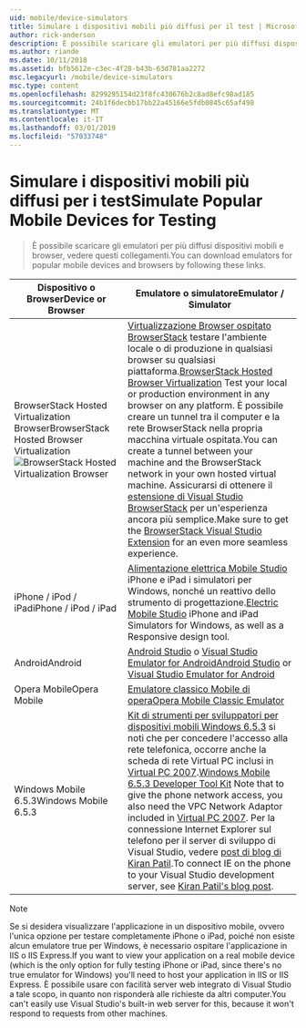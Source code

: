 ```yaml
---
uid: mobile/device-simulators
title: Simulare i dispositivi mobili più diffusi per il test | Microsoft Docs
author: rick-anderson
description: È possibile scaricare gli emulatori per più diffusi dispositivi mobili e browser, vedere questi collegamenti
ms.author: riande
ms.date: 10/11/2018
ms.assetid: bfb5612e-c3ec-4f28-b43b-63d781aa2272
msc.legacyurl: /mobile/device-simulators
msc.type: content
ms.openlocfilehash: 8299295154d23f8fc430676b2c8ad8efc98ad185
ms.sourcegitcommit: 24b1f6decbb17bb22a45166e5fdb0845c65af498
ms.translationtype: MT
ms.contentlocale: it-IT
ms.lasthandoff: 03/01/2019
ms.locfileid: "57033748"
---
```

# <a name="simulate-popular-mobile-devices-for-testing"></a><span data-ttu-id="53e7d-103">Simulare i dispositivi mobili più diffusi per i test</span><span class="sxs-lookup"><span data-stu-id="53e7d-103">Simulate Popular Mobile Devices for Testing</span></span>

> <span data-ttu-id="53e7d-104">È possibile scaricare gli emulatori per più diffusi dispositivi mobili e browser, vedere questi collegamenti.</span><span class="sxs-lookup"><span data-stu-id="53e7d-104">You can download emulators for popular mobile devices and browsers by following these links.</span></span>

| <span data-ttu-id="53e7d-105">Dispositivo o Browser</span><span class="sxs-lookup"><span data-stu-id="53e7d-105">Device or Browser</span></span> | <span data-ttu-id="53e7d-106">Emulatore o simulatore</span><span class="sxs-lookup"><span data-stu-id="53e7d-106">Emulator / Simulator</span></span> |
| --- | --- |
| <span data-ttu-id="53e7d-107">BrowserStack Hosted Virtualization Browser</span><span class="sxs-lookup"><span data-stu-id="53e7d-107">BrowserStack Hosted Browser Virtualization</span></span> ![BrowserStack Hosted Virtualization Browser](device-simulators/_static/image1.png) | <span data-ttu-id="53e7d-109">[Virtualizzazione Browser ospitato BrowserStack](http://browserstack.com) testare l'ambiente locale o di produzione in qualsiasi browser su qualsiasi piattaforma.</span><span class="sxs-lookup"><span data-stu-id="53e7d-109">[BrowserStack Hosted Browser Virtualization](http://browserstack.com) Test your local or production environment in any browser on any platform.</span></span> <span data-ttu-id="53e7d-110">È possibile creare un tunnel tra il computer e la rete BrowserStack nella propria macchina virtuale ospitata.</span><span class="sxs-lookup"><span data-stu-id="53e7d-110">You can create a tunnel between your machine and the BrowserStack network in your own hosted virtual machine.</span></span> <span data-ttu-id="53e7d-111">Assicurarsi di ottenere il [estensione di Visual Studio BrowserStack](https://marketplace.visualstudio.com/items?itemName=browserstackcom.BrowserStack) per un'esperienza ancora più semplice.</span><span class="sxs-lookup"><span data-stu-id="53e7d-111">Make sure to get the [BrowserStack Visual Studio Extension](https://marketplace.visualstudio.com/items?itemName=browserstackcom.BrowserStack) for an even more seamless experience.</span></span> |
| <span data-ttu-id="53e7d-112">iPhone / iPod / iPad</span><span class="sxs-lookup"><span data-stu-id="53e7d-112">iPhone / iPod / iPad</span></span> | <span data-ttu-id="53e7d-113">[Alimentazione elettrica Mobile Studio](http://www.electricplum.com/studio.aspx) iPhone e iPad i simulatori per Windows, nonché un reattivo dello strumento di progettazione.</span><span class="sxs-lookup"><span data-stu-id="53e7d-113">[Electric Mobile Studio](http://www.electricplum.com/studio.aspx) iPhone and iPad Simulators for Windows, as well as a Responsive design tool.</span></span> |
| <span data-ttu-id="53e7d-114">Android</span><span class="sxs-lookup"><span data-stu-id="53e7d-114">Android</span></span> | <span data-ttu-id="53e7d-115">[Android Studio](https://developer.android.com/studio/) o [Visual Studio Emulator for Android](https://visualstudio.microsoft.com/vs/msft-android-emulator/)</span><span class="sxs-lookup"><span data-stu-id="53e7d-115">[Android Studio](https://developer.android.com/studio/) or [Visual Studio Emulator for Android](https://visualstudio.microsoft.com/vs/msft-android-emulator/)</span></span> |
| <span data-ttu-id="53e7d-116">Opera Mobile</span><span class="sxs-lookup"><span data-stu-id="53e7d-116">Opera Mobile</span></span> | [<span data-ttu-id="53e7d-117">Emulatore classico Mobile di opera</span><span class="sxs-lookup"><span data-stu-id="53e7d-117">Opera Mobile Classic Emulator</span></span>](https://www.opera.com/developer/mobile-emulator) |
| <span data-ttu-id="53e7d-118">Windows Mobile 6.5.3</span><span class="sxs-lookup"><span data-stu-id="53e7d-118">Windows Mobile 6.5.3</span></span> | <span data-ttu-id="53e7d-119">[Kit di strumenti per sviluppatori per dispositivi mobili Windows 6.5.3](https://www.microsoft.com/downloads/en/details.aspx?FamilyID=c0213f68-2e01-4e5c-a8b2-35e081dcf1ca&amp;displaylang=en) si noti che per concedere l'accesso alla rete telefonica, occorre anche la scheda di rete Virtual PC inclusi in [Virtual PC 2007](https://www.microsoft.com/downloads/en/details.aspx?FamilyID=04d26402-3199-48a3-afa2-2dc0b40a73b6&amp;DisplayLang=en).</span><span class="sxs-lookup"><span data-stu-id="53e7d-119">[Windows Mobile 6.5.3 Developer Tool Kit](https://www.microsoft.com/downloads/en/details.aspx?FamilyID=c0213f68-2e01-4e5c-a8b2-35e081dcf1ca&amp;displaylang=en) Note that to give the phone network access, you also need the VPC Network Adaptor included in [Virtual PC 2007](https://www.microsoft.com/downloads/en/details.aspx?FamilyID=04d26402-3199-48a3-afa2-2dc0b40a73b6&amp;DisplayLang=en).</span></span> <span data-ttu-id="53e7d-120">Per la connessione Internet Explorer sul telefono per il server di sviluppo di Visual Studio, vedere [post di blog di Kiran Patil](http://kiranpatils.wordpress.com/2009/11/19/access-internetlocal-website-from-your-windows-mobile-device-emulators/).</span><span class="sxs-lookup"><span data-stu-id="53e7d-120">To connect IE on the phone to your Visual Studio development server, see [Kiran Patil's blog post](http://kiranpatils.wordpress.com/2009/11/19/access-internetlocal-website-from-your-windows-mobile-device-emulators/).</span></span> |

> [!NOTE]
> <span data-ttu-id="53e7d-121">Se si desidera visualizzare l'applicazione in un dispositivo mobile, ovvero l'unica opzione per testare completamente iPhone o iPad, poiché non esiste alcun emulatore true per Windows, è necessario ospitare l'applicazione in IIS o IIS Express.</span><span class="sxs-lookup"><span data-stu-id="53e7d-121">If you want to view your application on a real mobile device (which is the only option for fully testing iPhone or iPad, since there's no true emulator for Windows) you'll need to host your application in IIS or IIS Express.</span></span> <span data-ttu-id="53e7d-122">È possibile usare con facilità server web integrato di Visual Studio a tale scopo, in quanto non risponderà alle richieste da altri computer.</span><span class="sxs-lookup"><span data-stu-id="53e7d-122">You can't easily use Visual Studio's built-in web server for this, because it won't respond to requests from other machines.</span></span>